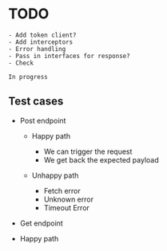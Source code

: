 
# TODO

    - Add token client?
    - Add interceptors
    - Error handling
    - Pass in interfaces for response?
    - Check

    In progress


## Test cases

- Post endpoint
    - Happy path
        - We can trigger the request
        - We get back the expected payload

    - Unhappy path
        - Fetch error
        - Unknown error
        - Timeout Error

- Get endpoint
- Happy path

